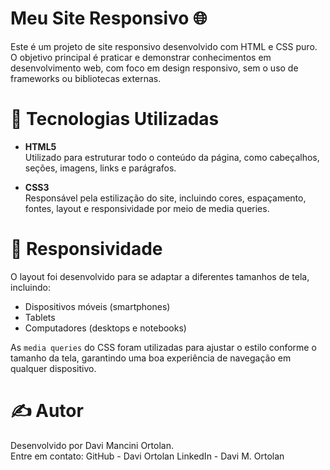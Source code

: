 # Meu Site Responsivo 🌐

Este é um projeto de site responsivo desenvolvido com HTML e CSS puro. O objetivo principal é praticar e demonstrar conhecimentos em desenvolvimento web, com foco em design responsivo, sem o uso de frameworks ou bibliotecas externas.

# 📌 Tecnologias Utilizadas

- **HTML5**  
  Utilizado para estruturar todo o conteúdo da página, como cabeçalhos, seções, imagens, links e parágrafos.

- **CSS3**  
  Responsável pela estilização do site, incluindo cores, espaçamento, fontes, layout e responsividade por meio de media queries.

# 📱 Responsividade

O layout foi desenvolvido para se adaptar a diferentes tamanhos de tela, incluindo:

- Dispositivos móveis (smartphones)
- Tablets
- Computadores (desktops e notebooks)

As `media queries` do CSS foram utilizadas para ajustar o estilo conforme o tamanho da tela, garantindo uma boa experiência de navegação em qualquer dispositivo.

# ✍️ Autor

Desenvolvido por Davi Mancini Ortolan.  
Entre em contato: GitHub - Davi Ortolan
                  LinkedIn - Davi M. Ortolan



